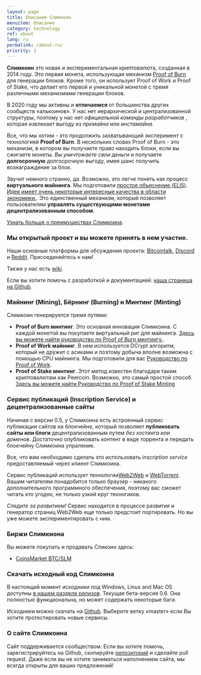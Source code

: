 ```yaml
---
layout: page
title: Описание Слимкоин
menuitem: Описание
category: technology
ref: about
lang: ru
permalink: /about-ru/
priority: 2
---
```

**Слимкоин** это новая и экспериментальная криптовалюта, созданная в 2014 году. Это первая монета, использующая механизм [Proof of Burn](https://en.bitcoin.it/wiki/Proof_of_burn) для генерации блоков. Кроме того, он использует Proof of Work и Proof of Stake, что делает его первой и уникальной монетой с тремя различными механизмами генерации блоков.

В 2020 году мы активны и **отличаемся** от большинства других сообществ «алькоинов». У нас нет иерархической и централизованной структуры, поэтому у нас нет _официальной команды разработчиков_ , которая извлекает выгоду из _премайна_ или _инстамайна_.

Все, что мы хотим - это продолжить захватывающий эксперимент с технологией **Proof of Burn**. В нескольких словах Proof of Burn - это механизм, в котором вы получаете право находить блоки, если вы сжигаете монеты. _Вы уничтожаете свои деньги_ и получаете **долгосрочную** долгосрочную выгоду, имея шанс получить вознаграждение за блок.

Звучит немного странно, да. Возможно, это легче понять как процесс **виртуального майнинга**. Мы подготовили [простое объяснение (ELI5)](/proof-of-burn-eli5-ru/). [Идея имеет очень некоторые интересные качества в области экономики.](https://github.com/slimcoin-project/Slimcoin/wiki/The-magic-of-Proof-of-Burn). Это единственный механизм, который позволяет пользователям **управлять существующими монетами децентрализованным способом**.

[Узнать больше о преимуществах Слимкоина](/advantages/).

### Мы открытый проект и вы можете принять в нем участие.

Наши основные платформы для обсуждения проекта: [Bitcointalk](https://bitcointalk.org/index.php?topic=1141676.0), [Discord](https://discord.gg/ffeDjmV) и [Reddit](http://reddit.com/r/slimcoin). Присоединяйтесь к нам!

Также у нас есть [wiki](https://github.com/slimcoin-project/Slimcoin/wiki).

Если вы хотите помочь с разработкой и документацией: [наша страница на Github](https://github.com/slimcoin-project/).

### Майнинг (Mining), Бёрнинг (Burning) и Минтинг (Minting)

Слимкоин генерируется тремя путями:

*   **Proof of Burn минтинг**. Это основная инновация Слимкоина. С каждой монетой вы покупаете виртуальный риг для майнинга. [Здесь вы можете найти руководство по Proof of Burn минтингу.](/proof-of-burn-guide-ru/).
*   **Proof of Work майнинг**. В нем используется DCrypt алгоритм, который не дружит с асиками и поэтому добыча вполне возможна с помощью CPU майнинга. Мы подготовили для вас [Руководство по Proof of Work](/mining-guide-ru/).
*   **Proof of Stake минтинг**. Этот метод известен благодаря таким криптовалютам как Peercoin. Возможно, это самый простой способ. [Здесь вы можете найти Руководство по Proof of Stake Minting](/proof-of-stake-guide-ru/)

### Сервис публикаций (Inscription Service) и децентрализованные сайты

Начиная с версии 0.5, у Слимкоина есть встроенный сервис публикации сайтов на блокчейне, который позволяет **публиковать сайты или блоги** децентрализованным путем _без хостинга или доменов_. Достаточно опубликовать контент в виде торрента и передать блокчейну Слимкоина упраление.

Все, что вам необходимо сделать это использовать _inscription service_ предоставляемый через клиент Слимкоина.

Сервис публикаций использует технологии[Web2Web](https://github.com/elendirx/web2web) и [WebTorrent](https://webtorrent.io/). Вашим читателям понадобится только браузер - никакого дополнительного программного обеспечения, поэтому вас сможет читать кто угодно, не только узкий круг техногиков.

_Следите за развитием!_ Сервис находится в процессе развития и генератор страниц Web2Web еще только предстоит портировать. Но вы уже можете экспериментировать с ним.

### Биржи Слимкиона

Вы можете покупать и продавать Сликоин здесь:

*   [CoinsMarket BTC/SLM](https://coinsmarkets.com/trade-BTC-SLM.htm)

### Скачать исходный код Слимкоина

В настоящий момент исходники под Windows, Linux and Mac OS доступны [в нашем разделе релизов](https://github.com/slimcoin-project/Slimcoin/releases). Текущая бета-версия 0.6\. Она полностью функциональна, но может содержать некоторые баги.

Исходники можно скачать на [Github](https://github.com/slimcoin-project/Slimcoin). Выберите ветку «master» если Вы хотите протестировать новые сервисы.

### О сайте Слимкоина

Сайт поддерживается сообществом. Если вы хотите помочь, зарегистрируйтесь на Github, скопируйте [репозиторий](https://github.com/slimcoin-project/slimcoin-project.github.io) и сделайте pull request. Даже если вы не хотите заниматься наполнением сайта, мы всегда открыты для ваших предложений!
